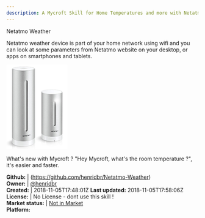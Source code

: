 ```yaml
---
description: A Mycroft Skill for Home Temperatures and more with Netatmo
---
```

Netatmo Weather

Netatmo weather device is part of your home network using wifi and you can look at some parameters from Netatmo website on your desktop, or apps on smartphones and tablets.

[![Netatmo_weather station](https://raw.githubusercontent.com/henridbr/Netatmo-Weather/master/images/Netatmo-device.png
)](https://www.netatmo.com/en-US/product/weather/)

What's new with Mycroft ? "Hey Mycroft, what's the room temperature ?", it's easier and faster.

**Github:** | (https://github.com/henridbr/Netatmo-Weather)  
**Owner:** | [@henridbr](https://github.com/henridbr)  
**Created:** | 2018-11-05T17:48:01Z  **Last updated:** 2018-11-05T17:58:06Z  
**License:** | No License - dont use this skill !  
**Market status:** | [Not in Market](https://market.mycroft.ai/skill/)  
**Platform:**    
